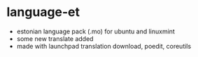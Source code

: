 # language-et
* estonian language pack (.mo) for ubuntu and linuxmint
* some new translate added
* made with launchpad translation download, poedit, coreutils


